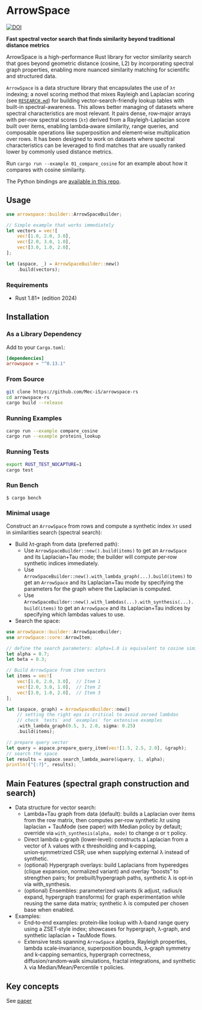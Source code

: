 # ArrowSpace

[![DOI](https://joss.theoj.org/papers/10.21105/joss.09002/status.svg)](https://doi.org/10.21105/joss.09002)

**Fast spectral vector search that finds similarity beyond traditional distance metrics**

ArrowSpace is a high-performance Rust library for vector similarity search that goes beyond 
geometric distance (cosine, L2) by incorporating spectral graph properties, enabling more 
nuanced similarity matching for scientific and structured data.

`ArrowSpace` is a data structure library that encapsulates the use of `λτ` indexing; a novel scoring method that mixes Rayleigh and Laplacian scoring (see [`RESEARCH.md`](./RESEARCH.md)) for building vector-search-friendly lookup tables with built-in spectral-awareness. This allows better managing of datasets where spectral characteristics are most relevant. It pairs dense, row‑major arrays with per‑row spectral scores (`λτ`) derived from a Rayleigh-Laplacian score built over items, enabling lambda‑aware similarity, range queries, and composable operations like superposition and element‑wise multiplication over rows. It has been designed to work on datasets where spectral characteristics can be leveraged to find matches that are usually ranked lower by commonly used distance metrics.

Run `cargo run --example 01_compare_cosine` for an example about how it compares with cosine similarity.

The Python bindings are [available in this repo](https://github.com/tuned-org-uk/pyarrowspace).

## Usage
```rust
use arrowspace::builder::ArrowSpaceBuilder;

// Simple example that works immediately
let vectors = vec![
    vec![1.0, 2.0, 3.0],
    vec![2.0, 3.0, 1.0], 
    vec![3.0, 1.0, 2.0],
];

let (aspace, _) = ArrowSpaceBuilder::new()
    .build(vectors);
```

### Requirements

- Rust 1.81+ (edition 2024)

## Installation

### As a Library Dependency
Add to your `Cargo.toml`:
```toml
[dependencies]
arrowspace = "^0.13.1"
```

### From Source
```bash
git clone https://github.com/Mec-iS/arrowspace-rs
cd arrowspace-rs
cargo build --release
```

### Running Examples
```bash
cargo run --example compare_cosine
cargo run --example proteins_lookup
```

### Running Tests
```bash
export RUST_TEST_NOCAPTURE=1
cargo test
```

### Run Bench
```
$ cargo bench
```

### Minimal usage

Construct an `ArrowSpace` from rows and compute a synthetic index `λτ` used in similarities search (spectral search):

- Build λτ‑graph from data (preferred path):
    - Use `ArrowSpaceBuilder::new().build(items)` to get an `ArrowSpace` and its Laplacian+Tau mode; the builder will compute per‑row synthetic indices immediately.
    - Use `ArrowSpaceBuilder::new().with_lambda_graph(...).build(items)` to get an `ArrowSpace` and its Laplacian+Tau mode by specifying the parameters for the graph where the Laplacian is computed.
    - Use `ArrowSpaceBuilder::new().with_lambdas(...).with_synthesis(...).build(items)` to get an `ArrowSpace` and its Laplacian+Tau indices by specifying which lambdas values to use.
- Search the space:
```rust
use arrowSpace::builder::ArrowSpaceBuilder;
use arrowSpace::core::ArrowItem;

// define the search parameters: alpha=1.0 is equivalent to cosine similarity
let alpha = 0.7;
let beta = 0.3;

// Build ArrowSpace from item vectors
let items = vec![
    vec![1.0, 2.0, 3.0],  // Item 1
    vec![2.0, 3.0, 1.0],  // Item 2
    vec![3.0, 1.0, 2.0],  // Item 3
];

let (aspace, graph) = ArrowSpaceBuilder::new()
    // setting the right eps is critical to avoid zeroed lambdas
    // check `tests` and `examples` for extensive examples 
    .with_lambda_graph(0.5, 3, 2.0, sigma: 0.25)
    .build(items);

// prepare query vector
let query = aspace.prepare_query_item(vec![1.5, 2.5, 2.0], &graph);
// search the space
let results = aspace.search_lambda_aware(&query, 1, alpha);
println!("{:?}", results);

```

## Main Features (spectral graph construction and search)

- Data structure for vector search:
    - Lambda+Tau graph from data (default): builds a Laplacian over items from the row matrix, then computes per‑row synthetic λτ using laplacian + TauMode (see paper) with Median policy by default; override via `with_synthesis(alpha, mode)` to change α or τ policy.
    - Direct lambda ε‑graph (lower‑level): constructs a Laplacian from a vector of λ values with ε thresholding and k‑capping, union‑symmetrized CSR; use when supplying external λ instead of synthetic.
    - (optional) Hypergraph overlays: build Laplacians from hyperedges (clique expansion, normalized variant) and overlay “boosts” to strengthen pairs; for prebuilt/hypergraph paths, synthetic λ is opt‑in via with_synthesis.
    - (optional) Ensembles: parameterized variants (k adjust, radius/ε expand, hypergraph transforms) for graph experimentation while reusing the same data matrix; synthetic λ is computed per chosen base when enabled.
- Examples:
    - End‑to‑end examples: protein‑like lookup with λ‑band range query using a ZSET‑style index; showcases for hypergraph, λ‑graph, and synthetic laplacian + TauMode flows.
    - Extensive tests spanning `ArrowSpace` algebra, Rayleigh properties, lambda scale‑invariance, superposition bounds, λ‑graph symmetry and k‑capping semantics, hypergraph correctness, diffusion/random‑walk simulations, fractal integrations, and synthetic λ via Median/Mean/Percentile τ policies.

## Key concepts

See [paper](./paper.md)

